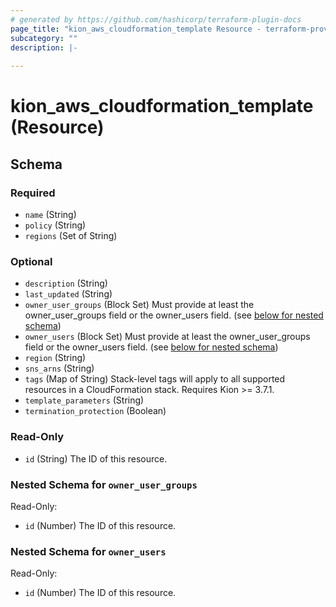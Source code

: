 ```yaml
---
# generated by https://github.com/hashicorp/terraform-plugin-docs
page_title: "kion_aws_cloudformation_template Resource - terraform-provider-kion"
subcategory: ""
description: |-
  
---
```


# kion_aws_cloudformation_template (Resource)





<!-- schema generated by tfplugindocs -->
## Schema

### Required

- `name` (String)
- `policy` (String)
- `regions` (Set of String)

### Optional

- `description` (String)
- `last_updated` (String)
- `owner_user_groups` (Block Set) Must provide at least the owner_user_groups field or the owner_users field. (see [below for nested schema](#nestedblock--owner_user_groups))
- `owner_users` (Block Set) Must provide at least the owner_user_groups field or the owner_users field. (see [below for nested schema](#nestedblock--owner_users))
- `region` (String)
- `sns_arns` (String)
- `tags` (Map of String) Stack-level tags will apply to all supported resources in a CloudFormation stack.  Requires Kion >= 3.7.1.
- `template_parameters` (String)
- `termination_protection` (Boolean)

### Read-Only

- `id` (String) The ID of this resource.

<a id="nestedblock--owner_user_groups"></a>
### Nested Schema for `owner_user_groups`

Read-Only:

- `id` (Number) The ID of this resource.


<a id="nestedblock--owner_users"></a>
### Nested Schema for `owner_users`

Read-Only:

- `id` (Number) The ID of this resource.
